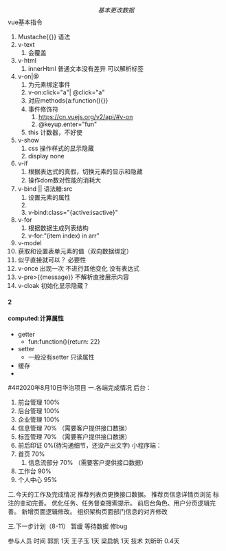 $$基本更改数据$$
vue基本指令

1. Mustache{{}}  语法
2. v-text
   1. 会覆盖
3. v-html 
   1. innerHtml 普通文本没有差异 可以解析标签
4. v-on|@
   1. 为元素绑定事件 
   2. v-on:click="a"| @click="a"
   3. 对应methods{a:function(){}}
   4. 事件修饰符
      1. https://cn.vuejs.org/v2/api/#v-on
      2. @keyup.enter="fun"
   5. this  计数器，不好使
5. v-show
   1. css 操作样式的显示隐藏
   2. display none
6. v-if  
   1. 根据表达式的真假，切换元素的显示和隐藏
   2. 操作dom数对性能的消耗大
7. v-bind || 语法糖:src
   1. 设置元素的属性
   2. <img v-bind:src="imgsrc"/>
   3. v-bind:class="{active:isactive}"
8. v-for
   1. 根据数据生成列表结构
   2. v-for:"(item index) in arr"
9.  v-model
   3. 获取和设置表单元素的值（双向数据绑定）
   4. 似乎直接就可以？ 必要性
10. v-once  出现一次  不进行其他变化 没有表达式
11. v-pre>{{message}}   不解析直接展示内容
12. v-cloak  初始化显示隐藏？ 


#### 2
#### computed:计算属性
* getter
  * fun:function(){return: 22}
* setter
  * 一般没有setter  只读属性
* 缓存
* 



 
 #4#2020年8月10日华治项目
一.各端完成情况
后台：
   1. 前台管理 100% 
   2. 后台管理 100%
   3. 企业管理 100%
   4. 信息管理 70% （需要客户提供接口数据）
   5. 标签管理 70%  （需要客户提供接口数据）
   6. 前后印证 0%(待沟通细节，还没产出文字)
小程序端：
   1. 首页     70%
      1. 信息流部分 70% （需要客户提供接口数据）
   2. 工作台    90%
   3. 个人中心  95%

二.今天的工作及完成情况
 推荐列表页更换接口数据。
 推荐页信息详情页浏览 标注的变动完善。
 优化任务、任务督查搜索提示。
 前后台角色、用户分页逻辑完善。
 新增页面逻辑修改。
 组织架构页面部门信息的对齐修改
 
  
  
三.下一步计划（8-11）
   暂缓 等待数据 修bug
 
     
参与人员   时间
  郭凯        1天
  王子玉     1天
  梁启帆     1天
技术
  刘昕昕     0.4天


 